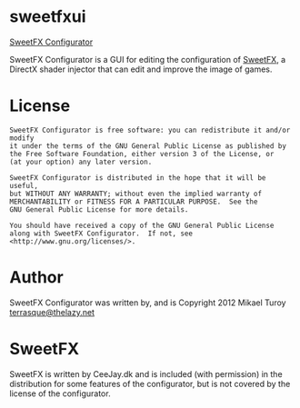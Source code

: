 sweetfxui
=========

[SweetFX Configurator](http://sweetfx.thelazy.net/)

SweetFX Configurator is a GUI for editing the configuration of [SweetFX](http://forums.guru3d.com/showthread.php?t=368880), 
a DirectX shader injector that can edit and improve the image of games.


License
=======
    SweetFX Configurator is free software: you can redistribute it and/or modify
    it under the terms of the GNU General Public License as published by
    the Free Software Foundation, either version 3 of the License, or
    (at your option) any later version.

    SweetFX Configurator is distributed in the hope that it will be useful,
    but WITHOUT ANY WARRANTY; without even the implied warranty of
    MERCHANTABILITY or FITNESS FOR A PARTICULAR PURPOSE.  See the
    GNU General Public License for more details.

    You should have received a copy of the GNU General Public License
    along with SweetFX Configurator.  If not, see <http://www.gnu.org/licenses/>.
	
Author
======
SweetFX Configurator was written by, and is Copyright 2012 Mikael Turoy <terrasque@thelazy.net>


SweetFX
=======

SweetFX is written by CeeJay.dk and is included (with permission) in the distribution for some features of the configurator, 
but is not covered by the license of the configurator.
